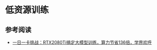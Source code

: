 低资源训练
===
<!--START_SECTION:badge-->
<!--END_SECTION:badge-->
<!--info
top: false
hidden: false
-->

<!-- TOC -->
<!-- TOC -->


## 参考阅读
- [一日一卡挑战：RTX2080Ti搞定大模型训练，算力节省136倍，学界欢呼](https://mp.weixin.qq.com/s/cPlrkWLjrRGJmy0zfgF4Ig)